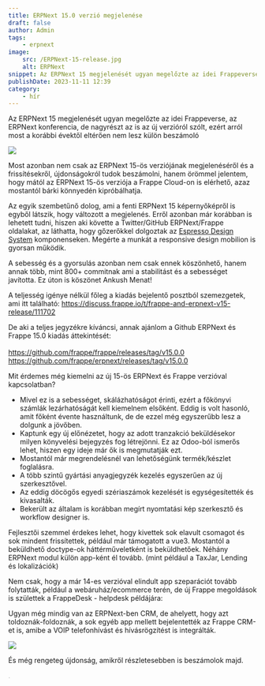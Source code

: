 ```yaml
---
title: ERPNext 15.0 verzió megjelenése
draft: false
author: Admin
tags:
    - erpnext
image:
    src: /ERPNext-15-release.jpg
    alt: ERPNext
snippet: Az ERPNext 15 megjelenését ugyan megelőzte az idei Frappeverse, az ERPNext konferencia, de nagyrészt az is az új verzióról szólt. 
publishDate: 2023-11-11 12:39
category:
    - hír
---
```


<p>Az ERPNext 15 megjelenését ugyan megelőzte az idei Frappeverse, az ERPNext konferencia, de nagyrészt az is az új verzióról szólt, ezért arról most a korábbi évektől eltérően nem lesz külön beszámoló</p></p>
<p><img src="/images/ERPNext-15-release.jpg"></p></p>
<p>Most azonban nem csak az ERPNext 15-ös verziójának megjelenéséről és a frissítésekről, újdonságokról tudok beszámolni, hanem örömmel jelentem, hogy mától az ERPNext 15-ös verziója a Frappe Cloud-on is elérhető, azaz mostantól bárki könnyedén kipróbálhatja. </p></p>
<p>Az egyik szembetűnő dolog, ami a fenti ERPNext 15 képernyőképről is egyből látszik, hogy változott a megjelenés. Erről azonban már korábban is lehetett tudni, hiszen aki követte a Twitter/GitHub ERPNext/Frappe oldalakat, az láthatta, hogy gőzerőkkel dolgoztak az <a href="https://frappeui.com/">Espresso Design System</a> komponenseken. Megérte a munkát a responsive design mobilion is gyorsan működik. </p></p>
<p>A sebesség és a gyorsulás azonban nem csak ennek köszönhető, hanem annak több, mint 800+ commitnak ami a stabilitást és a sebességet javította. Ez úton is köszönet Ankush Menat! </p></p>
<p>A teljesség igénye nélkül főleg a kiadás bejelentő posztból szemezgetek, ami itt található: <a href="https://discuss.frappe.io/t/frappe-and-erpnext-v15-release/111702">https://discuss.frappe.io/t/frappe-and-erpnext-v15-release/111702</a></p></p>
<p>De aki a teljes jegyzékre kíváncsi, annak ajánlom a Github ERPNext és Frappe 15.0 kiadás áttekintését: </br></br>
<a href="https://github.com/frappe/frappe/releases/tag/v15.0.0">https://github.com/frappe/frappe/releases/tag/v15.0.0</a></br>
<a href="https://github.com/frappe/erpnext/releases/tag/v15.0.0">https://github.com/frappe/erpnext/releases/tag/v15.0.0</a></br>
</p></p>

<p>Mit érdemes még kiemelni az új 15-ös ERPNext és Frappe verzióval kapcsolatban?</p></p>
<p><ul> 
<li>Mivel ez is a sebességet, skálázhatóságot érinti, ezért a főkönyvi számlák lezárhatóságát kell kiemelnem elsőként. Eddig is volt hasonló, amit főként évente használtunk, de de ezzel még egyszerűbb lesz a dolgunk a jövőben.</li>
<li>Kaptunk egy új előnézetet, hogy az adott tranzakció beküldésekor milyen könyvelési bejegyzés fog létrejönni. Ez az Odoo-ból ismerős lehet, hiszen egy ideje már ők is megmutatják ezt.</li>
<li>Mostantól már megrendelésnél van lehetőségünk termék/készlet foglalásra.</li>
<li>A több szintű gyártási anyagjegyzék kezelés egyszerűen az új szerkesztővel.</li>
<li>Az eddig döcögős egyedi szériaszámok kezelését is egységesítették és kivasalták.</li>
<li>Bekerült az általam is korábban megírt nyomtatási kép szerkesztő és workflow designer is. </li></ul></p></p>

<p>Fejlesztői szemmel érdekes lehet, hogy kivettek sok elavult csomagot és sok mindent frissítettek, például már támogatott a vue3. Mostantól a beküldhető doctype-ok háttérműveletként is beküldhetőek. Néhány ERPNext modul külön app-ként él tovább. (mint például a TaxJar, Lending és lokalizációk)</p></p>

<p>Nem csak, hogy a már 14-es verzióval elindult app szeparációt tovább folytatták, például a webáruház/ecommerce terén, de új Frappe megoldások is születtek a FrappeDesk - helpdesk példájára:</p></p>

<p>Ugyan még mindig van az ERPNext-ben CRM, de ahelyett, hogy azt toldoznák-foldoznák, a sok egyéb app mellett bejelentették az Frappe CRM-et is, amibe a VOIP telefonhívást és hívásrögzítést is integrálták. </p></p>
<p><img src="/images/Frappe-CRM.png"></p></p>

És még rengeteg újdonság, amikről részletesebben is beszámolok majd. </p></p>

</p></p>


<p><span style="color: rgb(187, 187, 187);">. </span></p>
